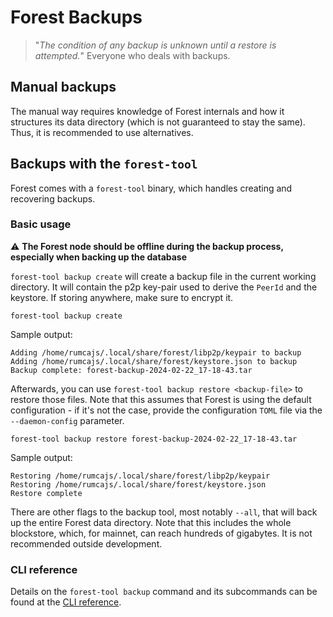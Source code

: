 # Forest Backups

> "_The condition of any backup is unknown until a restore is attempted._"
> Everyone who deals with backups.

## Manual backups

The manual way requires knowledge of Forest internals and how it structures its
data directory (which is not guaranteed to stay the same). Thus, it is
recommended to use alternatives.

## Backups with the `forest-tool`

Forest comes with a `forest-tool` binary, which handles creating and recovering
backups.

### Basic usage

:warning: **The Forest node should be offline during the backup process,
especially when backing up the database**

`forest-tool backup create` will create a backup file in the current working
directory. It will contain the p2p key-pair used to derive the `PeerId` and the
keystore. If storing anywhere, make sure to encrypt it.

```shell
forest-tool backup create
```

Sample output:

```console
Adding /home/rumcajs/.local/share/forest/libp2p/keypair to backup
Adding /home/rumcajs/.local/share/forest/keystore.json to backup
Backup complete: forest-backup-2024-02-22_17-18-43.tar
```

Afterwards, you can use `forest-tool backup restore <backup-file>` to restore
those files. Note that this assumes that Forest is using the default
configuration - if it's not the case, provide the configuration `TOML` file via
the `--daemon-config` parameter.

```shell
forest-tool backup restore forest-backup-2024-02-22_17-18-43.tar
```

Sample output:

```console
Restoring /home/rumcajs/.local/share/forest/libp2p/keypair
Restoring /home/rumcajs/.local/share/forest/keystore.json
Restore complete
```

There are other flags to the backup tool, most notably `--all`, that will back
up the entire Forest data directory. Note that this includes the whole
blockstore, which, for mainnet, can reach hundreds of gigabytes. It is not
recommended outside development.

### CLI reference

Details on the `forest-tool backup` command and its subcommands can be found at the [CLI reference](../../reference/cli#forest-tool-backup).

